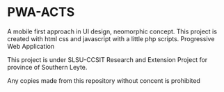 # PWA-ACTS

A mobile first approach in UI design, neomorphic concept.
This project is created with html css and javascript with a little php scripts.
Progressive Web Application

This project is under SLSU-CCSIT Research and Extension Project for province of Southern Leyte.

Any copies made from this repository without concent is prohibited